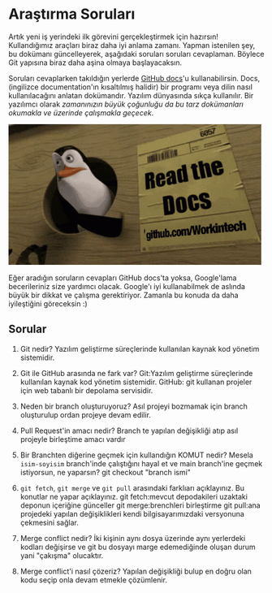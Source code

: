 # Araştırma Soruları

Artık yeni iş yerindeki ilk görevini gerçekleştirmek için hazırsın! Kullandığımız araçları biraz daha iyi anlama zamanı. Yapman istenilen şey, bu dokümanı güncelleyerek, aşağıdaki soruları soruları cevaplaman. Böylece Git yapısına biraz daha aşina olmaya başlayacaksın.

Soruları cevaplarken takıldığın yerlerde [GitHub docs](https://docs.github.com/en)'u kullanabilirsin. Docs, (ingilizce documentation'ın kısaltılmış halidir) bir programı veya dilin nasıl kullanılacağını anlatan dokümandır. Yazılım dünyasında sıkça kullanılır. Bir yazılımcı olarak _zamanınızın büyük çoğunluğu da bu tarz dokümanları okumakla ve üzerinde çalışmakla geçecek_.

![READ THE DOCS](https://github.com/Workintech/FSWeb-S1G1-Projesi-Web-Development-Projesi-icin-Git/blob/main/read-the-docs-wit.gif?raw=true)

Eğer aradığın soruların cevapları GitHub docs'ta yoksa, Google'lama becerileriniz size yardımcı olacak. Google'ı iyi kullanabilmek de aslında büyük bir dikkat ve çalışma gerektiriyor. Zamanla bu konuda da daha iyileştiğini göreceksin :)

## Sorular

1. Git nedir?
   Yazılım geliştirme süreçlerinde kullanılan kaynak kod yönetim sistemidir.

2. Git ile GitHub arasında ne fark var?
   Git:Yazılım geliştirme süreçlerinde kullanılan kaynak kod yönetim sistemidir.
   GitHub: git kullanan projeler için web tabanlı bir depolama servisidir.

3. Neden bir branch oluşturuyoruz?
   Asıl projeyi bozmamak için branch oluşturulup ordan projeye devam edilir.

4. Pull Request'in amacı nedir?
   Branch te yapılan değişikliği atıp asıl projeyle birleştime amacı vardır

5. Bir Branchten diğerine geçmek için kullandığın KOMUT nedir? Mesela `isim-soyisim` branch'inde çalıştığını hayal et ve main branch'ine geçmek istiyorsun, ne yaparsın?
   git checkout "branch ismi"

6. `git fetch`, `git merge` ve `git pull` arasındaki farklıarı açıklayınız. Bu konutlar ne yapar açıklayınız.
   git fetch:mevcut depodakileri uzaktaki deponun içeriğine günceller
   git merge:brenchleri birleştirme
   git pull:ana projedeki yapılan değişiklikleri kendi bilgisayarımızdaki versyonuna çekmesini sağlar.

7. Merge conflict nedir?
   İki kişinin aynı dosya üzerinde aynı yerlerdeki kodları değişirse ve git bu dosyayı marge edemediğinde oluşan durum yani "çakışma" olucaktır.

8. Merge conflict'i nasıl çözeriz?
   Yapılan değişikliği bulup en doğru olan kodu seçip onla devam etmekle çözümlenir.
